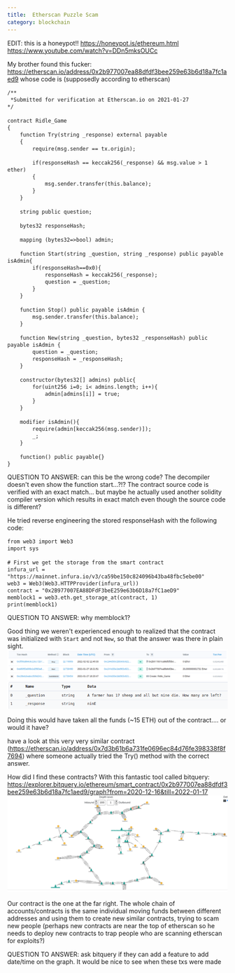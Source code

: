 ```yaml
---
title:  Etherscan Puzzle Scam
category: blockchain
---
```


EDIT: this is a honeypot!!
https://honeypot.is/ethereum.html
https://www.youtube.com/watch?v=DDn5mksOUCc

My brother found this fucker:
https://etherscan.io/address/0x2b977007ea88dfdf3bee259e63b6d18a7fc1aed9
whose code is (supposedly according to etherscan)
```
/**
 *Submitted for verification at Etherscan.io on 2021-01-27
*/

contract Ridle_Game
{
    function Try(string _response) external payable 
    {
        require(msg.sender == tx.origin);

        if(responseHash == keccak256(_response) && msg.value > 1 ether)
        {
            msg.sender.transfer(this.balance);
        }
    }

    string public question;

    bytes32 responseHash;

    mapping (bytes32=>bool) admin;

    function Start(string _question, string _response) public payable isAdmin{
        if(responseHash==0x0){
            responseHash = keccak256(_response);
            question = _question;
        }
    }

    function Stop() public payable isAdmin {
        msg.sender.transfer(this.balance);
    }

    function New(string _question, bytes32 _responseHash) public payable isAdmin {
        question = _question;
        responseHash = _responseHash;
    }

    constructor(bytes32[] admins) public{
        for(uint256 i=0; i< admins.length; i++){
            admin[admins[i]] = true;        
        }       
    }

    modifier isAdmin(){
        require(admin[keccak256(msg.sender)]);
        _;
    }

    function() public payable{}
}
```
QUESTION TO ANSWER: can this be the wrong code? The decompiler doesn't even show the function start...?!?
The contract source code is verified with an exact match... but maybe he actually used another solidity compiler version which results in exact match
even though the source code is different?


He tried reverse engineering the stored responseHash with the following code:
```
from web3 import Web3
import sys

# First we get the storage from the smart contract
infura_url = "https://mainnet.infura.io/v3/ca59be150c824096b43ba48fbc5ebe00"
web3 = Web3(Web3.HTTPProvider(infura_url))
contract = "0x2B977007EA88DFdF3beE259e63b6D18a7fC1aeD9"
memblock1 = web3.eth.get_storage_at(contract, 1)
print(memblock1)
```

QUESTION TO ANSWER: why memblock1?

Good thing we weren't experienced enough to realized that the contract was initialized with `Start` and not `New`, so that the answer was there in plain sight.
![](/assets/etherscan-puzzle-scam/contract-txs.png)
![](/assets/etherscan-puzzle-scam/contract-Start()-arguments.png)


Doing this would have taken all the funds (~15 ETH) out of the contract.... or would it have?


have a look at this very very similar contract (https://etherscan.io/address/0x7d3b61b6a731fe0696ec84d76fe398338f8f7694)
where someone actually tried the Try() method with the correct answer.

How did I find these contracts?
With this fantastic tool called bitquery: https://explorer.bitquery.io/ethereum/smart_contract/0x2b977007ea88dfdf3bee259e63b6d18a7fc1aed9/graph?from=2020-12-16&till=2022-01-17
![](/assets/etherscan-puzzle-scam/bitquery-txs-graph.png)

Our contract is the one at the far right. The whole chain of accounts/contracts is the same individual moving funds between different addresses and using them to create new similar contracts, trying to scam new people (perhaps new contracts are near the top of etherscan so he needs to deploy new contracts to trap people who are scanning etherscan for exploits?)

QUESTION TO ANSWER: ask bitquery if they can add a feature to add date/time on the graph. It would be nice to see when these txs were made

